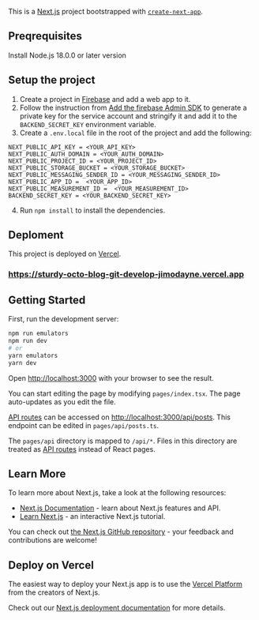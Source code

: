 This is a [Next.js](https://nextjs.org/) project bootstrapped with [`create-next-app`](https://github.com/vercel/next.js/tree/canary/packages/create-next-app).

## Preqrequisites

Install Node.js 18.0.0 or later version

## Setup the project

1. Create a project in [Firebase](https://console.firebase.google.com/) and add a web app to it.
2. Follow the instruction from [Add the firebase Admin SDK](https://firebase.google.com/docs/admin/setup) to generate a private key for the service account and stringify it and add it to the `BACKEND_SECRET_KEY` environment variable.
3. Create a `.env.local` file in the root of the project and add the following:

```
NEXT_PUBLIC_API_KEY = <YOUR_API_KEY>
NEXT_PUBLIC_AUTH_DOMAIN = <YOUR_AUTH_DOMAIN>
NEXT_PUBLIC_PROJECT_ID = <YOUR_PROJECT_ID>
NEXT_PUBLIC_STORAGE_BUCKET = <YOUR_STORAGE_BUCKET>
NEXT_PUBLIC_MESSAGING_SENDER_ID = <YOUR_MESSAGING_SENDER_ID>
NEXT_PUBLIC_APP_ID =  <YOUR_APP_ID>
NEXT_PUBLIC_MEASUREMENT_ID =  <YOUR_MEASUREMENT_ID>
BACKEND_SECRET_KEY = <YOUR_BACKEND_SECRET_KEY>
```

4. Run `npm install` to install the dependencies.

## Deploment

This project is deployed on [Vercel](https://vercel.com/).

### https://sturdy-octo-blog-git-develop-jimodayne.vercel.app

## Getting Started

First, run the development server:

```bash
npm run emulators
npm run dev
# or
yarn emulators
yarn dev
```

Open [http://localhost:3000](http://localhost:3000) with your browser to see the result.

You can start editing the page by modifying `pages/index.tsx`. The page auto-updates as you edit the file.

[API routes](https://nextjs.org/docs/api-routes/introduction) can be accessed on [http://localhost:3000/api/posts](http://localhost:3000/api/posts). This endpoint can be edited in `pages/api/posts.ts`.

The `pages/api` directory is mapped to `/api/*`. Files in this directory are treated as [API routes](https://nextjs.org/docs/api-routes/introduction) instead of React pages.

## Learn More

To learn more about Next.js, take a look at the following resources:

-   [Next.js Documentation](https://nextjs.org/docs) - learn about Next.js features and API.
-   [Learn Next.js](https://nextjs.org/learn) - an interactive Next.js tutorial.

You can check out [the Next.js GitHub repository](https://github.com/vercel/next.js/) - your feedback and contributions are welcome!

## Deploy on Vercel

The easiest way to deploy your Next.js app is to use the [Vercel Platform](https://vercel.com/new?utm_medium=default-template&filter=next.js&utm_source=create-next-app&utm_campaign=create-next-app-readme) from the creators of Next.js.

Check out our [Next.js deployment documentation](https://nextjs.org/docs/deployment) for more details.
